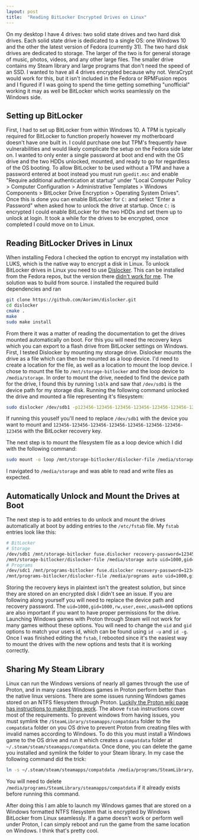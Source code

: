 ```yaml
---
layout: post
title:  "Reading BitLocker Encrypted Drives on Linux"
---
```


On my desktop I have 4 drives: two solid state drives and two hard disk drives. Each solid state drive is dedicated to a single OS: one Windows 10 and the other the latest version of Fedora (currently 31). The two hard disk drives are dedicated to storage. The larger of the two is for general storage of music, photos, videos, and any other large files. The smaller drive contains my Steam library and large programs that don't need the speed of an SSD. I wanted to have all 4 drives encrypted because why not. VeraCrypt would work for this, but it isn't included in the Fedora or RPMFusion repos and I figured if I was going to spend the time getting something "unofficial" working it may as well be BitLocker which works seamlessly on the Windows side.

## Setting up BitLocker

First, I had to set up BitLocker from within Windows 10. A TPM is typically required for BitLocker to function properly however my motherboard doesn't have one built in. I could purchase one but TPM's frequently have vulnerabilities and would likely complicate the setup on the Fedora side later on. I wanted to only enter a single password at boot and end with the OS drive and the two HDDs unlocked, mounted, and ready to go for regardless of the OS booting. To allow BitLocker to be used without a TPM and have a password entered at boot instead you must run `gpedit.msc` and enable "Require additional authentication at startup" under "Local Computer Policy > Computer Configuration > Administrative Templates > Windows Components > BitLocker Drive Encryption > Operating System Drives". Once this is done you can enable BitLocker for `C:` and select "Enter a Password" when asked how to unlock the drive at startup. Once `C:` is encrypted I could enable BitLocker for the two HDDs and set them up to unlock at login. It took a while for the drives to be encrypted, once completed I could move on to Linux.

## Reading BitLocker Drives in Linux

When installing Fedora I checked the option to encrypt my installation with LUKS, which is the native way to encrypt a disk in Linux. To unlock BitLocker drives in Linux you need to use [Dislocker](https://github.com/Aorimn/dislocker). This can be installed from the Fedora repos, but the version there [didn't work for me](https://github.com/Aorimn/dislocker/issues/185). The solution was to build from source. I installed the required build dependencies and ran

``` bash
git clone https://github.com/Aorimn/dislocker.git
cd dislocker
cmake .
make
sudo make install
```

From there it was a matter of reading the documentation to get the drives mounted automatically on boot. For this you will need the recovery keys which you can export to a flash drive from BitLocker settings on Windows. First, I tested Dislocker by mounting my storage drive. Dislocker mounts the drive as a file which can then be mounted as a loop device. I'd need to create a location for the file, as well as a location to mount the loop device. I chose to mount the file to `/mnt/storage-bitlocker` and the loop device to `/media/storage`. In order to mount the drive, needed to find the device path for the drive, I found this by running `lsblk` and saw that `/dev/sdb1` is the device path for my storage disk. Running the following command unlocked the drive and mounted a file representing it's filesystem:

``` bash
sudo dislocker /dev/sdb1 -p123456-123456-123456-123456-123456-123456-123456-123456 -- /mnt/storage-bitlocker
```

If running this youself you'll need to replace `/dev/sdb1` with the device you want to mount and `123456-123456-123456-123456-123456-123456-123456-123456` with the BitLocker recovery key.

The next step is to mount the filesystem file as a loop device which I did with the following command:

``` bash
sudo mount -o loop /mnt/storage-bitlocker/dislocker-file /media/storage
```

I navigated to `/media/storage` and was able to read and write files as expected.

## Automatically Unlock and Mount the Drives at Boot

The next step is to add entries to do unlock and mount the drives automatically at boot by adding entries to the `/etc/fstab` file. My `fstab` entries look like this:

``` bash
# BitLocker
# Storage
/dev/sdb1 /mnt/storage-bitlocker fuse.dislocker recovery-password=123456-123456-123456-123456-123456-123456-123456-123456,nofail 0 0
/mnt/storage-bitlocker/dislocker-file /media/storage auto uid=1000,gid=1000,rw,user,exec,umask=000 0 0
# Programs
/dev/sdc1 /mnt/programs-bitlocker fuse.dislocker recovery-password=123456-123456-123456-123456-123456-123456-123456-123456,nofail 0 0
/mnt/programs-bitlocker/dislocker-file /media/programs auto uid=1000,gid=1000,rw,user,exec,umask=000 0 0
```

 Storing the recovery keys in plaintext isn't the greatest solution, but since they are stored on an encrypted disk I didn't see an issue. If you are following along yourself you will need to replace the device path and recovery password. The `uid=1000,gid=1000,rw,user,exec,umask=000` options are also important if you want to have proper permissions for the drive. Launching Windows games with Proton through Steam will not work for many games without these options. You will need to change the `uid` and `gid` options to match your users id, which can be found using `id -u` and `id -g`. Once I was finished editing the `fstab`, I rebooted since it's the easiest way to mount the drives with the new options and tests that it is working correctly.

## Sharing My Steam Library

Linux can run the Windows versions of nearly all games through the use of Proton, and in many cases Windows games in Proton perform better than the native linux versions. There are some issues running Windows games stored on an NTFS filesystem through Proton. [Luckily the Proton wiki page has instructions to make things work](https://github.com/ValveSoftware/Proton/wiki/Using-a-NTFS-disk-with-Linux-and-Windows). The above `fstab` instructions cover most of the requirements. To prevent windows from having issues, you must symlink the `/SteamLibrary/steamapps/compatdata` folder to the `compatdata` folder on you OS drive to prevent Proton from creating files with invalid names according to Windows. To do this you must install a Windows game to the OS drive and run it which creates a `compatdata` folder at `~/.steam/steam/steamapps/compatdata`. Once done, you can delete the game you installed and symlink the folder to your Steam library. In my case the following command did the trick:

``` bash
ln -s ~/.steam/steam/steamapps/compatdata /media/programs/SteamLibrary/steamapps
```

 You will need to delete `/media/programs/SteamLibrary/steamapps/compatdata` if it already exists before running this command.

After doing this I am able to launch my Windows games that are stored on a Windows formatted NTFS filesystem that is encrypted by Windows BitLocker from Linux seamlessly. If a game doesn't work or perform well under Proton, I can simply reboot and run the game from the same location on Windows. I think that's pretty cool.

